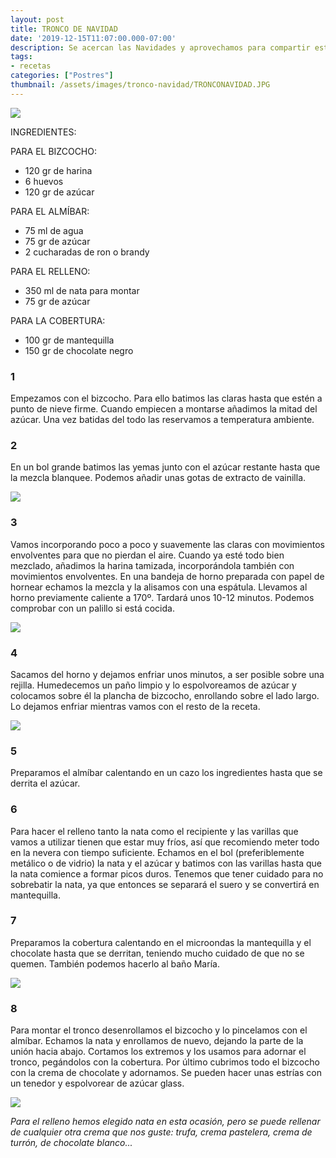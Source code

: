```yaml
---
layout: post
title: TRONCO DE NAVIDAD
date: '2019-12-15T11:07:00.000-07:00'
description: Se acercan las Navidades y aprovechamos para compartir este clásico postre.
tags:
- recetas
categories: ["Postres"]
thumbnail: /assets/images/tronco-navidad/TRONCONAVIDAD.JPG
---
```


![](/assets/images/tronco-navidad/IMG_6875.JPG)

INGREDIENTES:

PARA EL BIZCOCHO:
* 120 gr de harina
* 6 huevos
* 120 gr de azúcar

PARA EL ALMÍBAR:
* 75 ml de agua
* 75 gr de azúcar
* 2 cucharadas de ron o brandy

PARA EL RELLENO:
* 350 ml de nata para montar
* 75 gr de azúcar

PARA LA COBERTURA:
* 100 gr de mantequilla
* 150 gr de chocolate negro



### 1

Empezamos con el bizcocho. Para ello batimos las claras hasta que estén a punto de nieve firme. Cuando empiecen a montarse añadimos la mitad del azúcar. Una vez batidas del todo las reservamos a temperatura ambiente.



### 2

En un bol grande batimos las yemas junto con el azúcar restante hasta que la mezcla blanquee. Podemos añadir unas gotas de extracto de vainilla.

![](/assets/images/tronco-navidad/IMG_6888.JPG)


### 3

Vamos incorporando poco a poco y suavemente las claras con movimientos envolventes para que no pierdan el aire. Cuando ya esté todo bien mezclado, añadimos la harina tamizada, incorporándola también con movimientos envolventes. En una bandeja de horno preparada con papel de hornear echamos la mezcla y la alisamos con una espátula. Llevamos al horno previamente caliente a 170º. Tardará unos 10-12 minutos. Podemos comprobar con un palillo si está cocida. 

![](/assets/images/tronco-navidad/IMG_6890.JPG)

### 4

Sacamos del horno y dejamos enfriar unos minutos, a ser posible sobre una rejilla. Humedecemos un paño limpio y lo espolvoreamos de azúcar y colocamos sobre él la plancha de bizcocho, enrollando sobre el lado largo. Lo dejamos enfriar mientras vamos con el resto de la receta.

![](/assets/images/tronco-navidad/IMG_6894.JPG)

### 5

Preparamos el almíbar calentando en un cazo los ingredientes hasta que se derrita el azúcar.

### 6

Para hacer el relleno tanto la nata como el recipiente y las varillas que vamos a utilizar tienen que estar muy fríos, así que recomiendo meter todo en la nevera con tiempo suficiente. Echamos en el bol (preferiblemente metálico o de vidrio) la nata y el azúcar y batimos con las varillas hasta que la nata comience a formar picos duros. Tenemos que tener cuidado para no sobrebatir la nata, ya que entonces se separará el suero y se convertirá en mantequilla.

### 7

Preparamos la cobertura calentando en el microondas la mantequilla y el chocolate hasta que se derritan, teniendo mucho cuidado de que no se quemen. También podemos hacerlo al baño María.

![](/assets/images/tronco-navidad/IMG_6900.JPG)


### 8

Para montar el tronco desenrollamos el bizcocho y lo pincelamos con el almíbar.
Echamos la nata y enrollamos de nuevo, dejando la parte de la unión hacia abajo.
Cortamos los extremos y los usamos para adornar el tronco, pegándolos con la
cobertura. Por último cubrimos todo el bizcocho con la crema de chocolate y
adornamos. Se pueden hacer unas estrías con un tenedor y espolvorear de azúcar
glass.

![](/assets/images/tronco-navidad/IMG_6911.JPG)

_Para el relleno hemos elegido nata en esta ocasión, pero se puede rellenar de cualquier otra crema que nos guste: trufa, crema pastelera, crema de turrón, de chocolate blanco..._
